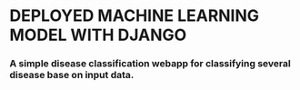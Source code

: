 # DEPLOYED MACHINE LEARNING  MODEL WITH DJANGO
### A simple disease classification webapp for classifying several disease base on input data.